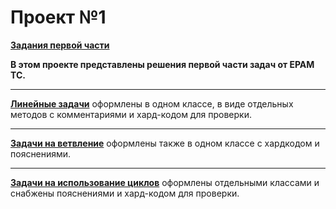 # Проект №1
[**Задания первой части**](https://github.com/Java0Tutor/1_Basics_of_software_code_development/blob/master/Practice%20(tasks).pdf)

**В этом проекте представлены решения первой части задач от EPAM TC.**<hr>

[**Линейные задачи**](https://github.com/PavelAplevich/JavaTutorEpam/tree/master/Training%20Project/src) оформлены в одном классе, в виде отдельных методов с комментариями и хард-кодом для проверки.<hr>

[**Задачи на ветвление**](https://github.com/PavelAplevich/JavaTutorEpam/tree/master/Training%20Project/src) оформлены также в одном классе с хардкодом и пояснениями.<hr>

[**Задачи на использование циклов**](https://github.com/PavelAplevich/JavaTutorEpam/tree/master/Training%20Project/src) оформлены отдельными классами и снабжены пояснениями и хард-кодом для проверки.




